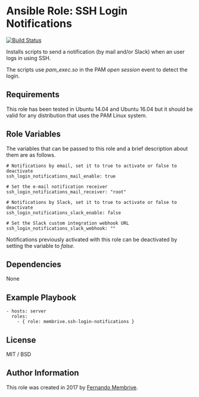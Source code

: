 # Ansible Role: SSH Login Notifications

[![Build Status](https://travis-ci.org/membrive/ansible-role-ssh-login-notifications.svg?branch=master)](https://travis-ci.org/membrive/ansible-role-ssh-login-notifications)

Installs scripts to send a notification (by mail and/or Slack) when an user logs in using SSH.

The scripts use *pam_exec.so* in the PAM *open session* event to detect the login.

## Requirements

This role has been tested in Ubuntu 14.04 and Ubuntu 16.04 but it should be valid for any distribution that uses the PAM Linux system.

## Role Variables

The variables that can be passed to this role and a brief description about them are as follows.

```
# Notifications by email, set it to true to activate or false to deactivate
ssh_login_notifications_mail_enable: true

# Set the e-mail notification receiver
ssh_login_notifications_mail_receiver: "root"

# Notifications by Slack, set it to true to activate or false to deactivate
ssh_login_notifications_slack_enable: false

# Set the Slack custom integration webhook URL
ssh_login_notifications_slack_webhook: ""
```

Notifications previously activated with this role can be deactivated by setting the variable to *false*. 

## Dependencies

None

## Example Playbook

```
- hosts: server
  roles:
    - { role: membrive.ssh-login-notifications }
```

## License

MIT / BSD

## Author Information

This role was created in 2017 by [Fernando Membrive](https://membrive.net).
